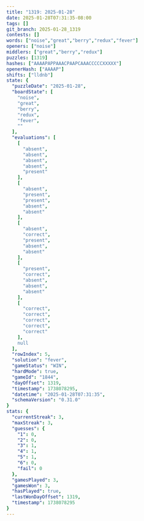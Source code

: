 ```yaml
---
title: "1319: 2025-01-28"
date: 2025-01-28T07:31:35-08:00
tags: []
git_branch: 2025-01-28_1319
contests: []
words: ["noise","great","berry","redux","fever"]
openers: ["noise"]
middlers: ["great","berry","redux"]
puzzles: [1319]
hashes: ["AAAAPAPPAAACPAAPCAAACCCCCXXXXX"]
openerHash: ["AAAAP"]
shifts: ["lldnb"]
state: {
  "puzzleDate": "2025-01-28",
  "boardState": [
    "noise",
    "great",
    "berry",
    "redux",
    "fever",
    ""
  ],
  "evaluations": [
    [
      "absent",
      "absent",
      "absent",
      "absent",
      "present"
    ],
    [
      "absent",
      "present",
      "present",
      "absent",
      "absent"
    ],
    [
      "absent",
      "correct",
      "present",
      "absent",
      "absent"
    ],
    [
      "present",
      "correct",
      "absent",
      "absent",
      "absent"
    ],
    [
      "correct",
      "correct",
      "correct",
      "correct",
      "correct"
    ],
    null
  ],
  "rowIndex": 5,
  "solution": "fever",
  "gameStatus": "WIN",
  "hardMode": true,
  "gameId": "1844",
  "dayOffset": 1319,
  "timestamp": 1738078295,
  "datetime": "2025-01-28T07:31:35",
  "schemaVersion": "0.31.0"
}
stats: {
  "currentStreak": 3,
  "maxStreak": 3,
  "guesses": {
    "1": 0,
    "2": 0,
    "3": 1,
    "4": 1,
    "5": 1,
    "6": 0,
    "fail": 0
  },
  "gamesPlayed": 3,
  "gamesWon": 3,
  "hasPlayed": true,
  "lastWonDayOffset": 1319,
  "timestamp": 1738078295
}
---
```

<!-- more -->

